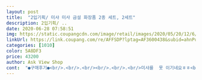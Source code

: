 ```yaml
---
layout: post 
title:  "2입기획/ 미샤 미사 금설 화장품 2종 세트, 2세트" 
description: 2입기획/ ..
date: 2020-06-28 07:58:51 
img: https://static.coupangcdn.com/image/retail/images/2020/05/20/12/6/146dcb25-7ac4-4b35-92e8-a42b684deb2a.jpg 
linkUrl: https://link.coupang.com/re/AFFSDP?lptag=AF3600438&subid=ahnPublicAsk&pageKey=1601751743&itemId=2735849588&vendorItemId=70725948500&traceid=V0-113-045a1f99e02e1c3f 
categories: [1010] 
color: 5A8DF3 
price: 43200 
author: Ask View Shop 
cont:  "●구매후기●<br/>.<br/>.<br/><br/>.<br/>.<br/>미샤를  못 이기네요ㅎㅎ<br/>2주정도 써봤는데요<br/>5월 21일<br/>가격과 구성, 배송으로 행복한 구매를 했네요 ^^<br/>간지러움 몇일간 계속갔었는데.<br/>.<br/>어느날부터는없어졌고<br/>건성피부라<br/>괜찮은 화장품이네요<br/>그날저녁 거울보니 임원희얼굴처럼 불긋불긋 , .<br/>특히눈옆은 오돌토돌 했는데.<br/>.<br/><br/>그렇다고 번들번들하고 무거운 느낌은 아니고요<br/>기초적인 스킨, 로션은 기능성이 아니라서<br/>떨어질때마다 다른거써보고싶어서 갈아탈라고 애를쓰지만<br/>만족도가 높을 수 밖에 없는<br/>매번 트러블.<br/>,ㅠ 가격도 저렴하니 트러블나도 크게아쉽지않을것같아서 사봤는데.<br/>.<br/><br/>몇일은써봐야싶어서 계속 쓰고는있는중.<br/>,<br/>밤에 세수하고 또바를때보면 좁쌀처럼올라오는 트러블은없는데.<br/>,울긋불긋, ,<br/>사용중단.<br/>.<br/>다시 쓰던거로 돌아가네요<br/>산뜻하고 깔끔한 느낌보다는<br/>수려한 십년쓰는중.<br/>.<br/><br/>얘가 딱이에요<br/>엄마 것으로 산 거라 질이 좋은지 안 좋은지는 모르겠지만 싼 가격에 잘 산 것 같아요 싼 값에 고급져보여서 선물할 때 좋을 것 같아요 들어있는 샘플도 상당히 커서(30ml) 여행가서 잘 쓰실 것 같습니다<br/>엄마 언니 다피부가 예민해서 완젼 저도유전인데.<br/>.<br/><br/>예민한내피부에 트러블만 일게했던것들이<br/>예민한저는.<br/>.<br/>결국안맞는거로.<br/>.<br/>ㅠㅠ<br/>용량이 좀있으니까 듬뿍듬뿍 바르고 자도 부담없고<br/>울긋불긋하는것도 없어졌어요<br/>유통기한도 좋고요<br/>윤기감 있고 보습력이 좋은 스킨, 로션을 선호하는데<br/>음.<br/>,예민하니까 또십년쓰던거 바꾸는거니까.<br/>  내피부도 적응기.<br/>,필요하겠다싶은데.<br/>.<br/>낮동안은 얼굴이 조금 간지럽네요<br/>이가격에 내피부에 맞는걸찾게되어 너무만족해요<br/>이거.<br/>.<br/>계속 써도될지.<br/>.<br/>고민하면서.<br/>,우선은 조금더 시간을주려구요<br/>이건 특이하네요<br/>이름있는거 홈쇼핑에서 파는거 직구로 사는거 등등등<br/>이제 비싼거안써도 되는구나 싶으니.<br/>.<br/> 돌아온길이 감개무량합니다ㅎㅎ<br/>입니다.<br/><br/>저는 이 정도면 ㅋㅋ 얘 정도면 딱 됐어요^^<br/>좁살처럼 뭐가계속올라와서<br/>지금 5일정도 썼는데<br/>처음발ㅇ랐을때 얼굴이 화끈하고 따가웠어요<br/>펌프식이라 쓰기도 간편하고요<br/>하다못해 이름있는 바디로션 비싼거 사고서도 온몸에 트러블이 생기니.<br/>.<br/>진짜 비쌰피부였는데ㅎㅎ<br/>향도 딱히 호불호 없는 무난한 스킨 향! 로션 향!<br/>향이 있는거안좋아하는데 향도없어서 여러무로 좋아요.<br/>.<br/><br/>" 
---
```

